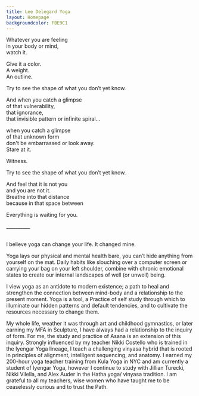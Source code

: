 ```yaml
---
title: Lee Delegard Yoga
layout: Homepage
backgroundcolor: FBE9C1
---
```


<div class="small-font">

Whatever you are feeling<br>
in your body or mind,<br> 
watch it. 

Give it a color.<br>
A weight.<br>
An outline.<br>

Try to see the shape of what you don’t yet know. 

And when you catch a glimpse<br>
of that vulnerability,<br>
that ignorance,<br>
that invisible pattern or infinite spiral...

when you catch a glimpse<br>
of that unknown form<br>
don't be embarrassed or look away.<br>
Stare at it.<br>

Witness.<br> 

Try to see the shape of what you don’t yet know.<br>

And feel  that it is not you<br>
and you are not it.<br> 
Breathe into that distance<br>
because in that space    between

Everything is waiting for you.<br>

</div>
<div class="thick-blue-divider">__________</div>

<br>

I believe yoga can change your life. It changed mine. 

Yoga lays our physical and mental health bare, you can’t hide anything from yourself on the mat. Daily habits like slouching over a computer screen or carrying your bag on your left shoulder, combine with chronic emotional states to create our internal landscapes of well (or unwell) being. 

I view yoga as an antidote to modern existence; a path to heal and strengthen the connection between mind-body and a relationship to the present moment. Yoga is a tool, a Practice of self study through which to illuminate our hidden patterns and default tendencies, and to cultivate the resources necessary to change them. 

My whole life, weather it was through art and childhood gymnastics, or later earning my MFA in Sculpture, I have always had a relationship to the inquiry of form. For me, the study and practice of Asana is an extension of this inquiry.
Strongly influenced by my teacher Nikki Costello who is trained in the Iyengar Yoga lineage, I teach a challenging vinyasa hybrid that is rooted in principles of alignment, intelligent sequencing, and anatomy. I earned my 200-hour yoga teacher training from Kula Yoga in NYC and am currently a student of Iyengar Yoga, however I continue to study with Jillian Turecki, Nikki Vilella, and Alex Auder in the Hatha yoga/ vinyasa tradition. I am grateful to all my teachers, wise women who have taught me to be ceaselessly curious and to trust the Path. 
